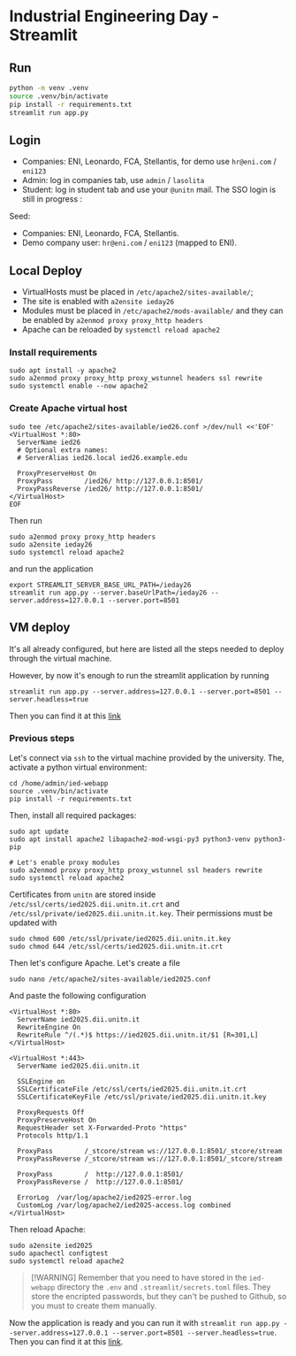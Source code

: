 
# Industrial Engineering Day - Streamlit

## Run
```bash
python -m venv .venv
source .venv/bin/activate
pip install -r requirements.txt
streamlit run app.py
```

## Login
* Companies: ENI, Leonardo, FCA, Stellantis, for demo use `hr@eni.com` / `eni123`
* Admin: log in companies tab, use `admin` / `lasolita`
* Student: log in student tab and use your `@unitn` mail. The SSO login is still in progress :

Seed:
- Companies: ENI, Leonardo, FCA, Stellantis.
- Demo company user: `hr@eni.com` / `eni123` (mapped to ENI).

## Local Deploy
* VirtualHosts must be placed in `/etc/apache2/sites-available/`;
* The site is enabled with `a2ensite ieday26`
* Modules must be placed in `/etc/apache2/mods-available/` and they can be enabled by `a2enmod proxy proxy_http headers`
* Apache can be reloaded by `systemctl reload apache2`

### Install requirements
```
sudo apt install -y apache2
sudo a2enmod proxy proxy_http proxy_wstunnel headers ssl rewrite
sudo systemctl enable --now apache2
```

### Create Apache virtual host
```
sudo tee /etc/apache2/sites-available/ied26.conf >/dev/null <<'EOF'
<VirtualHost *:80>
  ServerName ied26
  # Optional extra names:
  # ServerAlias ied26.local ied26.example.edu

  ProxyPreserveHost On
  ProxyPass        /ied26/ http://127.0.0.1:8501/
  ProxyPassReverse /ied26/ http://127.0.0.1:8501/
</VirtualHost>
EOF

```

Then run
```
sudo a2enmod proxy proxy_http headers
sudo a2ensite ieday26
sudo systemctl reload apache2
```

and run the application
```
export STREAMLIT_SERVER_BASE_URL_PATH=/ieday26
streamlit run app.py --server.baseUrlPath=/ieday26 --server.address=127.0.0.1 --server.port=8501
```

## VM deploy
It's all already configured, but here are listed all the steps needed to deploy through the virtual machine.

However, by now it's enough to run the streamlit application by running
```
streamlit run app.py --server.address=127.0.0.1 --server.port=8501 --server.headless=true
```

Then you can find it at this [link](https://ied2025.dii.unitn.it/)


### Previous steps
Let's connect via `ssh` to the virtual machine provided by the university. The, activate a python virtual environment:
```
cd /home/admin/ied-webapp
source .venv/bin/activate
pip install -r requirements.txt
```

Then, install all required packages:
```
sudo apt update
sudo apt install apache2 libapache2-mod-wsgi-py3 python3-venv python3-pip

# Let's enable proxy modules
sudo a2enmod proxy proxy_http proxy_wstunnel ssl headers rewrite
sudo systemctl reload apache2
```

Certificates from `unitn` are stored inside `/etc/ssl/certs/ied2025.dii.unitn.it.crt` and `/etc/ssl/private/ied2025.dii.unitn.it.key`. Their permissions must be updated with
```
sudo chmod 600 /etc/ssl/private/ied2025.dii.unitn.it.key
sudo chmod 644 /etc/ssl/certs/ied2025.dii.unitn.it.crt
```

Then let's configure Apache. Let's create a file
```
sudo nano /etc/apache2/sites-available/ied2025.conf
```
And paste the following configuration
```
<VirtualHost *:80>
  ServerName ied2025.dii.unitn.it
  RewriteEngine On
  RewriteRule ^/(.*)$ https://ied2025.dii.unitn.it/$1 [R=301,L]
</VirtualHost>

<VirtualHost *:443>
  ServerName ied2025.dii.unitn.it

  SSLEngine on
  SSLCertificateFile /etc/ssl/certs/ied2025.dii.unitn.it.crt
  SSLCertificateKeyFile /etc/ssl/private/ied2025.dii.unitn.it.key

  ProxyRequests Off
  ProxyPreserveHost On
  RequestHeader set X-Forwarded-Proto "https"
  Protocols http/1.1

  ProxyPass        /_stcore/stream ws://127.0.0.1:8501/_stcore/stream
  ProxyPassReverse /_stcore/stream ws://127.0.0.1:8501/_stcore/stream

  ProxyPass        /  http://127.0.0.1:8501/
  ProxyPassReverse /  http://127.0.0.1:8501/

  ErrorLog  /var/log/apache2/ied2025-error.log
  CustomLog /var/log/apache2/ied2025-access.log combined
</VirtualHost>
```

Then reload Apache:
```
sudo a2ensite ied2025
sudo apachectl configtest
sudo systemctl reload apache2
```

> [!WARNING] Remember that you need to have stored in the `ied-webapp` directory the `.env` and `.streamlit/secrets.toml` files. They store the encripted passwords, but they can't be pushed to Github, so you must to create them manually.

Now the application is ready and you can run it with `streamlit run app.py --server.address=127.0.0.1 --server.port=8501 --server.headless=true`. Then you can find it at this [link](https://ied2025.dii.unitn.it/).